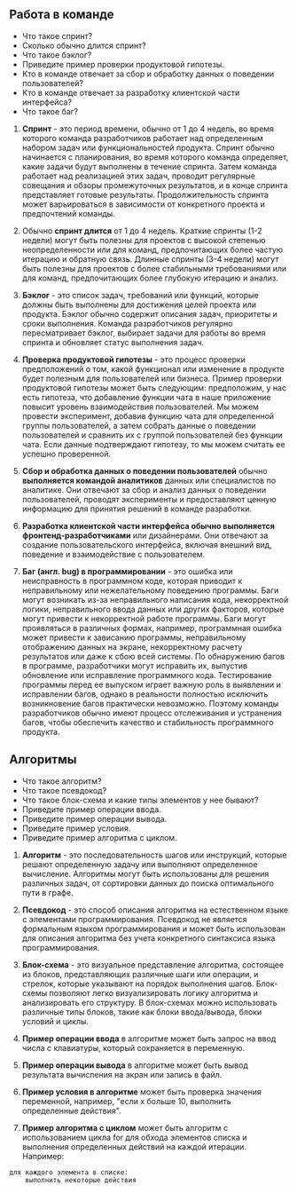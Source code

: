 ## **Работа в команде**

* Что такое спринт?
* Сколько обычно длится спринт?
* Что такое бэклог?
* Приведите пример проверки продуктовой гипотезы.
* Кто в команде отвечает за сбор и обработку данных о поведении пользователей?
* Кто в команде отвечает за разработку клиентской части интерфейса?
* Что такое баг?


1. **Спринт** - это период времени, обычно от 1 до 4 недель, во время которого команда разработчиков работает над определенным 
набором задач или функциональностей продукта. Спринт обычно начинается с планирования, во время которого команда 
определяет, какие задачи будут выполнены в течение спринта. Затем команда работает над реализацией этих задач, проводит 
регулярные совещания и обзоры промежуточных результатов, и в конце спринта представляет готовые результаты.
Продолжительность спринта может варьироваться в зависимости от конкретного проекта и предпочтений команды. 


2. Обычно **спринт длится** от 1 до 4 недель. Краткие спринты (1-2 недели) могут быть полезны для проектов с высокой 
степенью неопределенности или для команд, предпочитающих более частую итерацию и обратную связь. 
Длинные спринты (3-4 недели) могут быть полезны для проектов с более стабильными требованиями или для команд, 
предпочитающих более глубокую итерацию и анализ.


3. **Бэклог** - это список задач, требований или функций, которые должны быть выполнены для достижения целей проекта или продукта. 
Бэклог обычно содержит описания задач, приоритеты и сроки выполнения. Команда разработчиков регулярно пересматривает бэклог, 
выбирает задачи для работы во время спринта и обновляет статус выполнения задач.


4. **Проверка продуктовой гипотезы** - это процесс проверки предположений о том, какой функционал или изменение в продукте 
будет полезным для пользователей или бизнеса. Пример проверки продуктовой гипотезы может быть следующим: предположим, 
у нас есть гипотеза, что добавление функции чата в наше приложение повысит уровень взаимодействия пользователей. 
Мы можем провести эксперимент, добавив функцию чата для определенной группы пользователей, а затем собрать данные о 
поведении пользователей и сравнить их с группой пользователей без функции чата. Если данные подтверждают гипотезу, 
то мы можем считать ее успешно проверенной.


5. **Сбор и обработка данных о поведении пользователей** обычно **выполняется командой аналитиков** данных или 
специалистов по аналитике. Они отвечают за сбор и анализ данных о поведении пользователей, проводят эксперименты и 
предоставляют ценную информацию для принятия решений в команде разработки.


6. **Разработка клиентской части интерфейса обычно выполняется фронтенд-разработчиками** или дизайнерами. Они отвечают за 
создание пользовательского интерфейса, включая внешний вид, поведение и взаимодействие с пользователем.


7. **Баг (англ. bug) в программировании** - это ошибка или неисправность в программном коде, которая приводит к 
неправильному или нежелательному поведению программы. Баги могут возникать из-за неправильного написания кода, 
некорректной логики, неправильного ввода данных или других факторов, которые могут привести к некорректной работе 
программы.
Баги могут проявляться в различных формах, например, программная ошибка может привести к зависанию программы, 
неправильному отображению данных на экране, некорректному расчету результатов или даже к сбою всей системы.
По обнаружению багов в программе, разработчики могут исправить их, выпустив обновление или исправление программного кода. 
Тестирование программы перед ее выпуском играет важную роль в выявлении и исправлении багов, однако в реальности 
полностью исключить возникновение багов практически невозможно. Поэтому команды разработчиков обычно имеют процесс 
отслеживания и устранения багов, чтобы обеспечить качество и стабильность программного продукта.


## **Алгоритмы**

* Что такое алгоритм?
* Что такое псевдокод?
* Что такое блок-схема и какие типы элементов у нее бывают?
* Приведите пример операции ввода.
* Приведите пример операции вывода.
* Приведите пример условия.
* Приведите пример алгоритма с циклом.

1. **Алгоритм** - это последовательность шагов или инструкций, которые решают определенную задачу или выполняют 
определенное вычисление. Алгоритмы могут быть использованы для решения различных задач, от сортировки данных до 
поиска оптимального пути в графе.


2. **Псевдокод** - это способ описания алгоритма на естественном языке с элементами программирования. Псевдокод не является 
формальным языком программирования и может быть использован для описания алгоритма без учета конкретного синтаксиса 
языка программирования.


3. **Блок-схема** - это визуальное представление алгоритма, состоящее из блоков, представляющих различные шаги или операции, 
и стрелок, которые указывают на порядок выполнения шагов. Блок-схемы позволяют легко визуализировать логику алгоритма 
и анализировать его структуру. В блок-схемах можно использовать различные типы блоков, такие как блоки ввода/вывода, 
блоки условий и циклы.


4. **Пример операции ввода** в алгоритме может быть запрос на ввод числа с клавиатуры, который сохраняется в переменную.


5. **Пример операции вывода** в алгоритме может быть вывод результата вычисления на экран или запись в файл.


6. **Пример условия в алгоритме** может быть проверка значения переменной, например, "если x больше 10, выполнить определенные 
действия".


7. **Пример алгоритма с циклом** может быть алгоритм с использованием цикла for для обхода элементов списка и выполнения 
определенных действий на каждой итерации. Например:



```
для каждого элемента в списке:
    выполнить некоторые действия
```